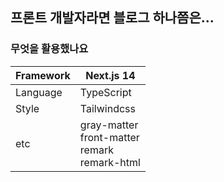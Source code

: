 ## 프론트 개발자라면 블로그 하나쯤은...


### 무엇을 활용했나요
|Framework|Next.js 14|
|---|---|
|Language|TypeScript|
|Style|Tailwindcss|
|etc|gray-matter <br /> front-matter <br/> remark <br /> remark-html|
